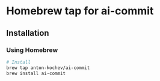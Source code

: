 # Homebrew tap for ai-commit

## Installation

### Using Homebrew

```bash
# Install
brew tap anton-kochev/ai-commit
brew install ai-commit
```

